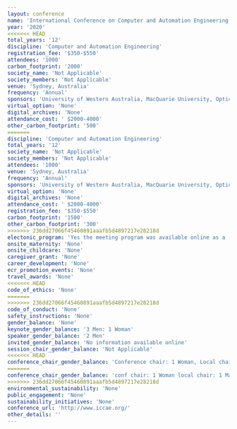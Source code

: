 ```yaml
---
layout: conference 
name: 'International Conference on Computer and Automation Engineering (ICCAE)'
year: '2020'
<<<<<<< HEAD
total_years: '12'
discipline: 'Computer and Automation Engineering'
registration_fee: '$350-$550'
attendees: '1000'
carbon_footprint: '2000'
society_name: 'Not Applicable'
society_members: 'Not Applicable'
venue: 'Sydney, Australia'
frequency: 'Annual'
sponsors: 'University of Western Australia, MacQuarie University, Optical Communications Research Group at Northumbria University'
virtual_option: 'None'
digital_archives: 'None'
attendance_cost: ' $2000-4000'
other_carbon_footprint: '500'
=======
discipline: 'Computer and Automation Engineering'
total_years: '12'
society_name: 'Not Applicable'
society_members: 'Not Applicable'
attendees: '1000'
venue: 'Sydney, Australia'
frequency: 'Annual'
sponsors: 'University of Western Australia, MacQuarie University, Optical COmmunications Research Group at Northumbria University'
virtual_option: 'None'
digital_archives: 'None'
attendance_cost: ' $2000-4000'
registration_fee: '$350-$550'
carbon_footprint: '1500'
other_carbon_footprint: '300'
>>>>>>> 236dd27066f45460891aaafb5d4897217e28218d
electonic_program: 'Yes the meeting program was available online as a .pdf file.'
onsite_maternity: 'None'
onsite_childcare: 'None'
caregiver_grant: 'None'
career_development: 'None'
ecr_promotion_events: 'None'
travel_awards: 'None'
<<<<<<< HEAD
code_of_ethics: 'None'
=======
>>>>>>> 236dd27066f45460891aaafb5d4897217e28218d
code_of_conduct: 'None'
safety_instructions: 'None'
gender_balance: 'None'
keynote_gender_balance: '3 Men: 1 Woman'
speaker_gender_balance: '2 Men'
invited_gender_balance: 'No information available online'
session_chair_gender_balance: 'Not Applicable'
<<<<<<< HEAD
conference_chair_gender_balance: 'Conference chair: 1 Woman, Local chair: 1 Man, Conference program chairs: 3 Men'
=======
conference_chair_gender_balance: 'conf chair: 1 Woman local chair: 1 Man conf program chairs: 3 Men'
>>>>>>> 236dd27066f45460891aaafb5d4897217e28218d
environmental_sustainability: 'None'
public_engagement: 'None'
sustainability_initiatives: 'None'
conference_url: 'http://www.iccae.org/'
other_details: ''
---
```

